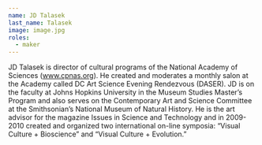 ```yaml
---
name: JD Talasek
last_name: Talasek
image: image.jpg
roles:
  - maker
---
```

JD Talasek is director of cultural programs of the National Academy of Sciences (www.cpnas.org). He created and moderates a monthly salon at the Academy called DC Art Science Evening Rendezvous (DASER). JD is on the faculty at Johns Hopkins University in the Museum Studies Master’s Program and also serves on the Contemporary Art and Science Committee at the Smithsonian’s National Museum of Natural History. He is the art advisor for the magazine Issues in Science and Technology and in 2009-2010 created and organized two international on-line symposia: “Visual Culture + Bioscience” and “Visual Culture + Evolution.”